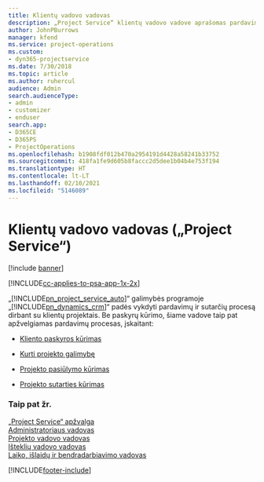 ```yaml
---
title: Klientų vadovo vadovas
description: „Project Service“ klientų vadovo vadove aprašomas pardavimo ir sutarčių sudarymo procesas dirbant su klientų projektais
author: JohnPBurrows
manager: kfend
ms.service: project-operations
ms.custom:
- dyn365-projectservice
ms.date: 7/30/2018
ms.topic: article
ms.author: ruhercul
audience: Admin
search.audienceType:
- admin
- customizer
- enduser
search.app:
- D365CE
- D365PS
- ProjectOperations
ms.openlocfilehash: b1908fdf012b470a2954191d4428a58241b33752
ms.sourcegitcommit: 418fa1fe9d605b8faccc2d5dee1b04b4e753f194
ms.translationtype: HT
ms.contentlocale: lt-LT
ms.lasthandoff: 02/10/2021
ms.locfileid: "5146089"
---
```

# <a name="account-manager-guide-project-service"></a>Klientų vadovo vadovas („Project Service“)

[!include [banner](../includes/psa-now-project-operations.md)]

[!INCLUDE[cc-applies-to-psa-app-1x-2x](../includes/cc-applies-to-psa-app-1x-2x.md)]

„[!INCLUDE[pn_project_service_auto](../includes/pn-project-service-auto.md)]“ galimybės programoje „[!INCLUDE[pn_dynamics_crm](../includes/pn-dynamics-crm.md)]“ padės vykdyti pardavimų ir sutarčių procesą dirbant su klientų projektais. Be paskyrų kūrimo, šiame vadove taip pat apžvelgiamas pardavimų procesas, įskaitant:  
  
-   [Kliento paskyros kūrimas](../psa/create-customer-account.md)  
  
-   [Kurti projekto galimybę](../psa/create-project-opportunity.md)  
  
-   [Projekto pasiūlymo kūrimas](../psa/create-project-quote.md)  
  
-   [Projekto sutarties kūrimas](../psa/create-project-contract.md)  
  
  
### <a name="see-also"></a>Taip pat žr.  
 [„Project Service“ apžvalga](../psa/overview.md)   
 [Administratoriaus vadovas](../psa/admin-guide.md)   
 [Projekto vadovo vadovas](../psa/project-manager-guide.md)   
 [Išteklių vadovo vadovas](../psa/resource-manager-guide.md)   
 [Laiko, išlaidų ir bendradarbiavimo vadovas](../psa/time-expense-collaboration-guide.md)


[!INCLUDE[footer-include](../includes/footer-banner.md)]